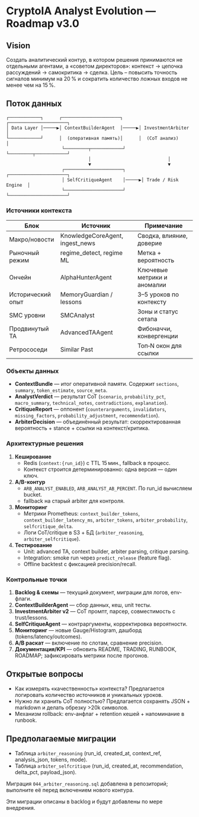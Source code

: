 # CryptoIA Analyst Evolution — Roadmap v3.0

## Vision

Создать аналитический контур, в котором решения принимаются не отдельными агентами, а «советом директоров»: контекст → цепочка рассуждений → самокритика → сделка. Цель – повысить точность сигналов минимум на 20 % и сократить количество ложных входов не менее чем на 15 %.

## Поток данных

```
┌────────────┐      ┌──────────────────────┐      ┌──────────────────────┐
│ Data Layer │─────▶│ ContextBuilderAgent  │─────▶│ InvestmentArbiter    │
└────────────┘      │  (оперативная память)│      │  (CoT анализ)        │
                     └─────────┬────────────┘      └─────────┬────────────┘
                               │                             │
                               ▼                             ▼
                     ┌──────────────────────┐      ┌──────────────────────┐
                     │ SelfCritiqueAgent    │─────▶│ Trade / Risk Engine  │
                     └──────────────────────┘      └──────────────────────┘
```

### Источники контекста

| Блок                | Источник                               | Примечание |
|---------------------|----------------------------------------|------------|
| Макро/новости       | KnowledgeCoreAgent, ingest_news        | Сводка, влияние, доверие |
| Рыночный режим      | regime_detect, regime ML               | Метка + вероятность |
| Ончейн              | AlphaHunterAgent                       | Ключевые метрики и аномалии |
| Исторический опыт   | MemoryGuardian / lessons               | 3–5 уроков по контексту |
| SMC уровни          | SMCAnalyst                             | Зоны и статус сетапа |
| Продвинутый ТА      | AdvancedTAAgent                        | Фибоначчи, конвергенции |
| Ретрососеди         | Similar Past                           | Топ‑N окон для ссылки |

### Объекты данных

- **ContextBundle** — итог оперативной памяти. Содержит `sections`, `summary`, `token_estimate`, `source_meta`.
- **AnalystVerdict** — результат CoT (`scenario`, `probability_pct`, `macro_summary`, `technical_notes`, `contradictions`, `explanation`).
- **CritiqueReport** — оппонент (`counterarguments`, `invalidators`, `missing_factors`, `probability_adjustment`, `recommendation`).
- **ArbiterDecision** — объединённый результат: скорректированная вероятность + stance + ссылки на контекст/критика.

### Архитектурные решения

1. **Кеширование**
   - Redis (`context:{run_id}`) с TTL 15 мин., fallback в процесс.
   - Контекст строится детерминированно: одна версия — один ключ.
2. **A/B-контур**
   - `ARB_ANALYST_ENABLED`, `ARB_ANALYST_AB_PERCENT`. По run_id вычисляем bucket.
   - fallback на старый arbiter для контроля.
3. **Мониторинг**
   - Метрики Prometheus: `context_builder_tokens`, `context_builder_latency_ms`, `arbiter_tokens`, `arbiter_probability`, `selfcritique_delta`.
   - Логи CoT/critique в S3 + БД (`arbiter_reasoning`, `arbiter_selfcritique`).
4. **Тестирование**
   - Unit: advanced TA, context builder, arbiter parsing, critique parsing.
   - Integration: smoke run через `predict_release` (feature flag).
   - Offline backtest с фиксацией precision/recall.

### Контрольные точки

1. **Backlog & схемы** — текущий документ, миграции для логов, env-флаги.
2. **ContextBuilderAgent** — сбор данных, кеш, unit тесты.
3. **InvestmentArbiter v2** — CoT промпт, парсер, совместимость с trust/lessons.
4. **SelfCritiqueAgent** — контраргументы, корректировка вероятности.
5. **Мониторинг** — новые Gauge/Histogram, дашборд (tokens/latency/outcomes).
6. **A/B раскат** — включение по слотам, сравнение precision.
7. **Документация/KPI** — обновить README, TRADING, RUNBOOK, ROADMAP; зафиксировать метрики после прогонов.

## Открытые вопросы

- Как измерять «качественность» контекста? Предлагается логировать количество источников и уникальных уроков.
- Нужно ли хранить CoT полностью? Предлагается сохранять JSON + markdown и делать обрезку >20k символов.
- Механизм rollback: env-анфлаг + retention кешей + напоминание в runbook.

## Предполагаемые миграции

- Таблица `arbiter_reasoning` (run_id, created_at, context_ref, analysis_json, tokens, mode).
- Таблица `arbiter_selfcritique` (run_id, created_at, recommendation, delta_pct, payload_json).

Миграция `044_arbiter_reasoning.sql` добавлена в репозиторий; выполните её перед включением нового контура.

Эти миграции описаны в backlog и будут добавлены по мере внедрения.

